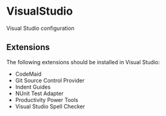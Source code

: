 VisualStudio
============

Visual Studio configuration

Extensions
----------

The following extensions should be installed in Visual Studio:

-   CodeMaid
-   Git Source Control Provider
-   Indent Guides
-   NUnit Test Adapter
-   Productivity Power Tools
-   Visual Studio Spell Checker

